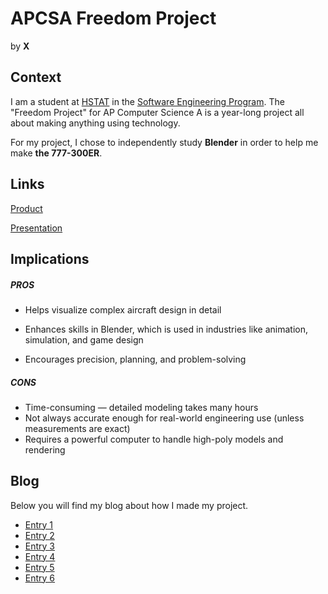 # APCSA Freedom Project
by **X**

## Context
I am a student at [HSTAT](https://www.hstat.org/) in the [Software Engineering Program](https://hstatsep.github.io/). The "Freedom Project" for AP Computer Science A is a year-long project all about making anything using technology.

For my project, I chose to independently study **Blender** in order to help me make **the 777-300ER**.

## Links

[Product](https://drive.google.com/file/d/1_AhvtQ5iI31GPvCIe1Fb7_Teh_ZEsDar/view?t=12)

[Presentation](https://docs.google.com/presentation/d/1XjR45nqh56__BLysivu9SOZohuD81k8htH4WV-tW9EI/edit?slide=id.p#slide=id.p)

## Implications
##### PROS
* Helps visualize complex aircraft design in detail
* Enhances skills in Blender, which is used in industries like animation, simulation, and game design

* Encourages precision, planning, and problem-solving
##### CONS
* Time-consuming — detailed modeling takes many hours
* Not always accurate enough for real-world engineering use (unless measurements are exact)
* Requires a powerful computer to handle high-poly models and rendering


## Blog
Below you will find my blog about how I made my project.

* [Entry 1](blog/entry01.md)
* [Entry 2](blog/entry02.md)
* [Entry 3](blog/entry03.md)
* [Entry 4](blog/entry04.md)
* [Entry 5](blog/entry05.md)
* [Entry 6](blog/entry06.md)


